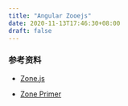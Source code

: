 ```yaml
---
title: "Angular Zooejs"
date: 2020-11-13T17:46:30+08:00
draft: false
---
```


### 参考资料

- [Zone.js](https://github.com/angular/angular/tree/master/packages/zone.js)

- [Zone Primer](https://docs.google.com/document/d/1F5Ug0jcrm031vhSMJEOgp1l-Is-Vf0UCNDY-LsQtAIY/edit)